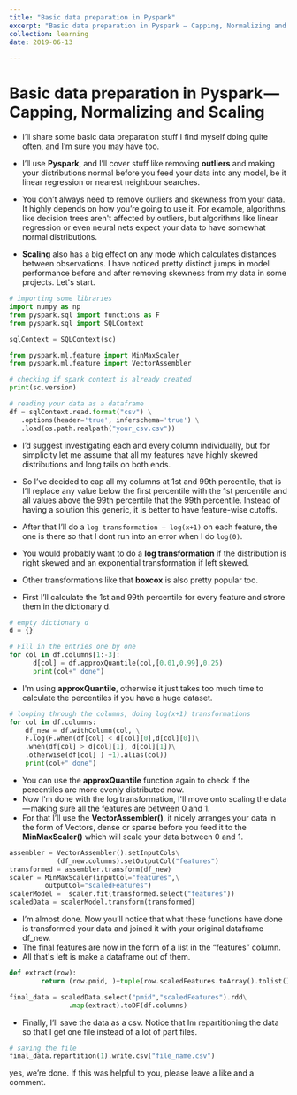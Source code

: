```yaml
---
title: "Basic data preparation in Pyspark"
excerpt: "Basic data preparation in Pyspark — Capping, Normalizing and Scaling"
collection: learning
date: 2019-06-13

---
```


Basic data preparation in Pyspark — Capping, Normalizing and Scaling
======
- I’ll share some basic data preparation stuff I find myself doing quite often, and I’m sure you may have too.
- I’ll use **Pyspark**, and I’ll cover stuff like removing **outliers** and making your distributions normal before you feed
 your data into any model, be it linear regression or nearest neighbour searches.

- You don’t always need to remove outliers and skewness from your data.
It highly depends on how you’re going to use it. For example, algorithms like decision trees aren't affected by outliers,
 but algorithms like linear regression or even neural nets expect your data to have somewhat normal distributions.

- **Scaling** also has a big effect on any mode which calculates distances between observations.
I have noticed pretty distinct jumps in model performance before and after removing skewness from my data in some projects.
Let's start.

```python
# importing some libraries
import numpy as np
from pyspark.sql import functions as F
from pyspark.sql import SQLContext

sqlContext = SQLContext(sc)

from pyspark.ml.feature import MinMaxScaler
from pyspark.ml.feature import VectorAssembler

# checking if spark context is already created
print(sc.version)

# reading your data as a dataframe
df = sqlContext.read.format("csv") \
   .options(header='true', inferschema='true') \
   .load(os.path.realpath("your_csv.csv"))
```

- I’d suggest investigating each and every column individually, but for simplicity let me assume that all my features
 have highly skewed distributions and long tails on both ends.
- So I’ve decided to cap all my columns at 1st and 99th percentile, that is I’ll replace any value below the first
 percentile with the 1st percentile and all values above the 99th percentile that the 99th percentile.
Instead of having a solution this generic, it is better to have feature-wise cutoffs.

- After that I’ll do a `log transformation — log(x+1)` on each feature, the one is there so that I dont run into an error
 when I do `log(0)`.
- You would probably want to do a **log transformation** if the distribution is right skewed and an exponential transformation
 if left skewed.
- Other transformations like that **boxcox** is also pretty popular too.

- First I’ll calculate the 1st and 99th percentile for every feature and strore them in the dictionary d.

```python
# empty dictionary d
d = {}

# Fill in the entries one by one
for col in df.columns[1:-3]:
      d[col] = df.approxQuantile(col,[0.01,0.99],0.25)
      print(col+" done")
```

- I'm using **approxQuantile**, otherwise it just takes too much time to calculate the percentiles if you have a huge dataset.

```python
# looping through the columns, doing log(x+1) transformations
for col in df.columns:
    df_new = df.withColumn(col, \
    F.log(F.when(df[col] < d[col][0],d[col][0])\
    .when(df[col] > d[col][1], d[col][1])\
    .otherwise(df[col] ) +1).alias(col))
    print(col+" done")
```

- You can use the **approxQuantile** function again to check if the percentiles are more evenly distributed now.
- Now I'm done with the log transformation, I'll move onto scaling the data — making sure all the features are between 0 and 1.
- For that I’ll use the **VectorAssembler()**, it nicely arranges your data in the form of Vectors, dense or sparse before
 you feed it to the **MinMaxScaler()** which will scale your data between 0 and 1.

```python
assembler = VectorAssembler().setInputCols\
            (df_new.columns).setOutputCol("features")
transformed = assembler.transform(df_new)
scaler = MinMaxScaler(inputCol="features",\
         outputCol="scaledFeatures")
scalerModel =  scaler.fit(transformed.select("features"))
scaledData = scalerModel.transform(transformed)
```

- I’m almost done. Now you’ll notice that what these functions have done is transformed your data and
 joined it with your original dataframe df_new.
- The final features are now in the form of a list in the “features” column.
- All that's left is make a dataframe out of them.

```python
def extract(row):
        return (row.pmid, )+tuple(row.scaledFeatures.toArray().tolist())

final_data = scaledData.select("pmid","scaledFeatures").rdd\
               .map(extract).toDF(df.columns)

```

- Finally, I’ll save the data as a csv. Notice that Im repartitioning the data so that I get one file instead of a lot of part files.

```python
# saving the file
final_data.repartition(1).write.csv("file_name.csv")
```

yes, we’re done. If this was helpful to you, please leave a like and a comment.
